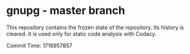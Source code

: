 # gnupg - master branch

This repository contains the frozen state of the repository.
Its history is cleared. It is used only for static code
analysis with Codacy.

Commit Time: 1716957857